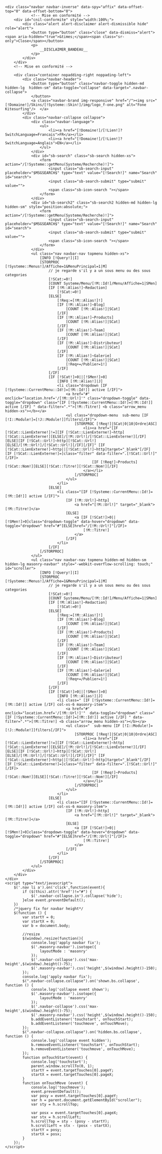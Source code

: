 	<div class="navbar navbar-inverse" data-spy="affix" data-offset-top="0" data-offset-bottom="0">
				<!-- Mise en conformité -->
		<div id="cnil-conformite" style="width:100%;">
			<div class="alert alert-disclaimer alert-dismissible hide" role="alert">
				<button type="button" class="close" data-dismiss="alert"><span aria-hidden="true">&times;</span><span class="sr-only">Close</span></button>
				<p>
					__DISCLAIMER_BANDEAU__
				</p>
			</div>
		</div>
		<!-- Mise en conformité -->

		<div class="container nopadding-right noppading-left">
			<div class="navbar-header">
				<button type="button" class="navbar-toggle hidden-md hidden-lg  hidden-sm" data-toggle="collapse" data-target=".navbar-collapse">
				</button>
				<a class="navbar-brand img-responsive" href="/"><img src="[!Domaine!]/Skins/[!Systeme::Skin!]/img/logo_f-one.png" alt="Fone Kitesurfing"/>  </a>
			</div>
			<div class="navbar-collapse collapse">
				<div class="navbar-language">
					<ul>
						<li><a href="[!Domaine!]/[!Lien!]?SwitchLanguage=Francais">FR</a></li>
						<li><a href="[!Domaine!]/[!Lien!]?SwitchLanguage=Anglais">EN</a></li>
					</ul>
				</div>
				<div id="sb-search" class="sb-search hidden-xs">
					<form action="/[!Systeme::getMenu(Systeme/Recherche)!]">
						<input class="sb-search-input" placeholder="$MSGSEARCH$" type="text" value="[!Search!]" name="Search" id="search">
						<input class="sb-search-submit" type="submit" value="">
						<span class="sb-icon-search "></span>
					</form>
				</div>
				<div id="sb-search2" class="sb-search2 hidden-md hidden-lg hidden-sm" style="position:absolute;">
					<form action="/[!Systeme::getMenu(Systeme/Recherche)!]">
						<input class="sb-search-input" placeholder="$MSGSEARCH$" type="text" value="[!Search!]" name="Search" id="search">
						<input class="sb-search-submit" type="submit" value="">
						<span class="sb-icon-search "></span>
					</form>
				</div>
				<ul class="nav navbar-nav topmenu hidden-xs">
					[INFO [!Query!]|I]
					[STORPROC [!Systeme::Menus!]/Affiche=1&MenuPrincipal=1|M]
						// je regarde s'il y a un sous menu ou des sous categories
						[!SCat:=0!]
						[COUNT Systeme/Menu/[!M::Id!]/Menu/Affiche=1|SMen]
						[IF [!M::Alias!]~Redaction]
							[!SCat:=0!]
						[ELSE]
							[!Req:=[!M::Alias!]!]
							[IF [!M::Alias!]~Blog]
								[COUNT [!M::Alias!]|SCat]
							[/IF]
							[IF [!M::Alias!]~Products]
								[COUNT [!M::Alias!]|SCat]
							[/IF]
							[IF [!M::Alias!]~Team]
								[COUNT [!M::Alias!]|SCat]
							[/IF]
							[IF [!M::Alias!]~Distributeur]
								[COUNT [!M::Alias!]|SCat]
							[/IF]
							[IF [!M::Alias!]~Galerie]
								[COUNT [!M::Alias!]|SCat]
								[!Req+=/Publier=1!]
							[/IF]
						[/IF]
						[IF [!SCat!]>0||[!SMen!]>0]
							[INFO [!M::Alias!]|J]
							<li class="dropdown [IF [!Systeme::CurrentMenu::Id!]=[!M::Id!]] active [/IF]">
								<a href="#" onclick="location.href='/[!M::Url!]'" class="dropdown-toggle" data-toggle="dropdown" class="[IF [!Systeme::CurrentMenu::Id!]=[!M::Id!]] active [/IF] " data-filter=".*">[!M::Titre!] <b class="arrow_menu hidden-xs"></b></a>
								<ul class="dropdown-menu  sub-menu [IF [!I::Module!]=[!J::Module!]]filters[/IF]"> 
									[STORPROC [!Req!]|SCat|0|10|Ordre|ASC]
										<li><a href="[IF [!SCat::LienExterne!]!=][IF [!SCat::LienExterne!]~http][!SCat::LienExterne!][ELSE]/[!M::Url!]/[!SCat::LienExterne!][/IF][ELSE][IF [!SCat::Url!]~http][!SCat::Url!][ELSE]/[!M::Url!]/[!SCat::Url!][/IF][/IF]" [IF [!SCat::LienExterne!]~http||[!SCat::Url!]~http]target="_blank"[/IF] [IF [!SCat::LienExterne!]=]class="filter" data-filter=".[!SCat::Url!]"[/IF]>
											[IF [!Req!]~Products][!SCat::Nom!][ELSE][!SCat::Titre!][!SCat::Nom!][/IF]
										</a></li>
									[/STORPROC]
								</ul>
							</li>
						[ELSE]
							<li class="[IF [!Systeme::CurrentMenu::Id!]=[!M::Id!]] active [/IF]">
								[IF [!M::Url!]~http]
									<a href="[!M::Url!]" target="_blank">[!M::Titre!]</a>
								[ELSE]
									<a [IF [!SCat!]>0||[!SMen!]>0]class="dropdown-toggle" data-hover="dropdown" data-toggle="dropdown" href="#"[ELSE]href="/[!M::Url!]"[/IF]>
										[!M::Titre!]
									</a>
								[/IF]
							</li>
						[/IF]
					[/STORPROC]
				</ul>
				<ul class="nav navbar-nav topmenu hidden-md hidden-sm hidden-lg masonry-navbar" style="-webkit-overflow-scrolling: touch;" id="scroller">
					[INFO [!Query!]|I]
					[STORPROC [!Systeme::Menus!]/Affiche=1&MenuPrincipal=1|M]
						// je regarde s'il y a un sous menu ou des sous categories
						[!SCat:=0!]
						[COUNT Systeme/Menu/[!M::Id!]/Menu/Affiche=1|SMen]
						[IF [!M::Alias!]~Redaction]
							[!SCat:=0!]
						[ELSE]
							[!Req:=[!M::Alias!]!]
							[IF [!M::Alias!]~Blog]
								[COUNT [!M::Alias!]|SCat]
							[/IF]
							[IF [!M::Alias!]~Products]
								[COUNT [!M::Alias!]|SCat]
							[/IF]
							[IF [!M::Alias!]~Team]
								[COUNT [!M::Alias!]|SCat]
							[/IF]
							[IF [!M::Alias!]~Distributeur]
								[COUNT [!M::Alias!]|SCat]
							[/IF]
							[IF [!M::Alias!]~Galerie]
								[COUNT [!M::Alias!]|SCat]
								[!Req+=/Publier=1!]
							[/IF]
						[/IF]
						[IF [!SCat!]>0||[!SMen!]>0]
							[INFO [!M::Alias!]|J]
							<li class=" [IF [!Systeme::CurrentMenu::Id!]=[!M::Id!]] active [/IF] col-xs-6 masonry-item">
								<a href="#" onclick="location.href='/[!M::Url!]'"  data-toggle="dropdown" class="[IF [!Systeme::CurrentMenu::Id!]=[!M::Id!]] active [/IF] " data-filter=".*">[!M::Titre!] <b class="arrow_menu hidden-xs"></b></a>
								<ul class="  sub-menu [IF [!I::Module!]=[!J::Module!]]filters[/IF]"> 
									[STORPROC [!Req!]|SCat|0|10|Ordre|ASC]
										<li><a href="[IF [!SCat::LienExterne!]!=][IF [!SCat::LienExterne!]~http][!SCat::LienExterne!][ELSE]/[!M::Url!]/[!SCat::LienExterne!][/IF][ELSE][IF [!SCat::Url!]~http][!SCat::Url!][ELSE]/[!M::Url!]/[!SCat::Url!][/IF][/IF]" [IF [!SCat::LienExterne!]~http||[!SCat::Url!]~http]target="_blank"[/IF] [IF [!SCat::LienExterne!]=]class="filter" data-filter=".[!SCat::Url!]"[/IF]>
											[IF [!Req!]~Products][!SCat::Nom!][ELSE][!SCat::Titre!][!SCat::Nom!][/IF]
										</a></li>
									[/STORPROC]
								</ul>
							</li>
						[ELSE]
							<li class="[IF [!Systeme::CurrentMenu::Id!]=[!M::Id!]] active [/IF] col-xs-6 masonry-item">
								[IF [!M::Url!]~http]
									<a href="[!M::Url!]" target="_blank">[!M::Titre!]</a>
								[ELSE]
									<a [IF [!SCat!]>0||[!SMen!]>0]class="dropdown-toggle" data-hover="dropdown" data-toggle="dropdown" href="#"[ELSE]href="/[!M::Url!]"[/IF]>
										[!M::Titre!]
									</a>
								[/IF]
							</li>
						[/IF]
					[/STORPROC]
				</ul>
			</div>
		</div>
	</div>
	<script type="text/javascript">
		$('.nav li a').on('click',function(event){
			if ($(this).attr('href')!="#") {
				$('.navbar-collapse.in').collapse('hide');
			}else event.preventDefault();
		})
		/*jquery fix for navbar height*/
		$(function () {
			var startY = 0;
			var startX = 0;
			var b = document.body;

			//resize
			$(window).resize(function(){
				console.log('apply navbar fix');
				$('.masonry-navbar').isotope({
					layoutMode : 'masonry'
				});
				$('.navbar-collapse').css('max-height',$(window).height()-75);
				$('.masonry-navbar').css('height',$(window).height()-150);
			});
			console.log('apply navbar fix');
			$(".navbar-collapse.collapse").on('shown.bs.collapse', function () {
				console.log('collapse event shown');
				$('.masonry-navbar').isotope({
					layoutMode : 'masonry'
				});
				$('.navbar-collapse').css('max-height',$(window).height()-75);
				$('.masonry-navbar').css('height',$(window).height()-150);
				b.addEventListener('touchstart', onTouchStart);
				b.addEventListener('touchmove', onTouchMove);
			});
			$(".navbar-collapse.collapse").on('hidden.bs.collapse', function () {
				console.log('collapse event hidden');
				b.removeEventListener('touchstart', onTouchStart);
				b.removeEventListener('touchmove', onTouchMove);
			});
			function onTouchStart(event) {
				console.log('touchstart');
			    parent.window.scrollTo(0, 1);
			    startY = event.targetTouches[0].pageY;
			    startX = event.targetTouches[0].pageX;
			}
			function onTouchMove (event) {
				console.log('touchmove');
			    event.preventDefault();
			    var posy = event.targetTouches[0].pageY;
			    var h = parent.document.getElementById("scroller");
			    var sty = h.scrollTop;
			
			    var posx = event.targetTouches[0].pageX;
			    var stx = h.scrollLeft;
			    h.scrollTop = sty - (posy - startY);
			    h.scrollLeft = stx - (posx - startX);
			    startY = posy;
			    startX = posx;
			}
		});
	</script>
